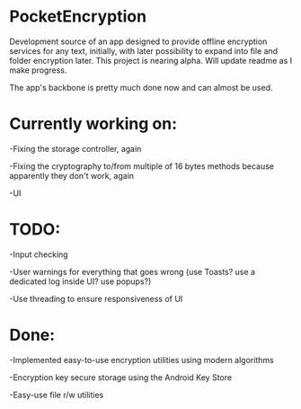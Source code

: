 # PocketEncryption
Development source of an app designed to provide offline encryption services for any text, initially, with later possibility to expand into file and folder encryption later.
This project is nearing alpha. Will update readme as I make progress.

The app's backbone is pretty much done now and can almost be used.

# Currently working on:

-Fixing the storage controller, again

-Fixing the cryptography to/from multiple of 16 bytes methods because apparently they don't work, again

-UI

# TODO:

-Input checking

-User warnings for everything that goes wrong (use Toasts? use a dedicated log inside UI? use popups?)

-Use threading to ensure responsiveness of UI


# Done:
-Implemented easy-to-use encryption utilities using modern algorithms

-Encryption key secure storage using the Android Key Store

-Easy-use file r/w utilities
